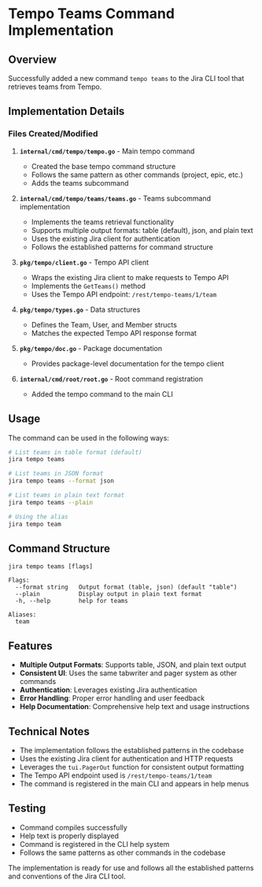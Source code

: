 # Tempo Teams Command Implementation

## Overview
Successfully added a new command `tempo teams` to the Jira CLI tool that retrieves teams from Tempo.

## Implementation Details

### Files Created/Modified

1. **`internal/cmd/tempo/tempo.go`** - Main tempo command
   - Created the base tempo command structure
   - Follows the same pattern as other commands (project, epic, etc.)
   - Adds the teams subcommand

2. **`internal/cmd/tempo/teams/teams.go`** - Teams subcommand implementation
   - Implements the teams retrieval functionality
   - Supports multiple output formats: table (default), json, and plain text
   - Uses the existing Jira client for authentication
   - Follows the established patterns for command structure

3. **`pkg/tempo/client.go`** - Tempo API client
   - Wraps the existing Jira client to make requests to Tempo API
   - Implements the `GetTeams()` method
   - Uses the Tempo API endpoint: `/rest/tempo-teams/1/team`

4. **`pkg/tempo/types.go`** - Data structures
   - Defines the Team, User, and Member structs
   - Matches the expected Tempo API response format

5. **`pkg/tempo/doc.go`** - Package documentation
   - Provides package-level documentation for the tempo client

6. **`internal/cmd/root/root.go`** - Root command registration
   - Added the tempo command to the main CLI

## Usage

The command can be used in the following ways:

```bash
# List teams in table format (default)
jira tempo teams

# List teams in JSON format
jira tempo teams --format json

# List teams in plain text format
jira tempo teams --plain

# Using the alias
jira tempo team
```

## Command Structure

```
jira tempo teams [flags]

Flags:
  --format string   Output format (table, json) (default "table")
  --plain           Display output in plain text format
  -h, --help        help for teams

Aliases:
  team
```

## Features

- **Multiple Output Formats**: Supports table, JSON, and plain text output
- **Consistent UI**: Uses the same tabwriter and pager system as other commands
- **Authentication**: Leverages existing Jira authentication
- **Error Handling**: Proper error handling and user feedback
- **Help Documentation**: Comprehensive help text and usage instructions

## Technical Notes

- The implementation follows the established patterns in the codebase
- Uses the existing Jira client for authentication and HTTP requests
- Leverages the `tui.PagerOut` function for consistent output formatting
- The Tempo API endpoint used is `/rest/tempo-teams/1/team`
- The command is registered in the main CLI and appears in help menus

## Testing

- Command compiles successfully
- Help text is properly displayed
- Command is registered in the CLI help system
- Follows the same patterns as other commands in the codebase

The implementation is ready for use and follows all the established patterns and conventions of the Jira CLI tool.
